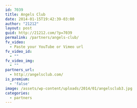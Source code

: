 ```yaml
---
id: 7039
title: Angels Club
date: 2014-01-15T19:42:39-03:00
author: "21212"
layout: post
guid: http://21212.com/?p=7039
permalink: /partners/angels-club/
fv_video:
  - Paste your YouTube or Vimeo url
fv_video_id:
  - ""
fv_video_img:
  - ""
partners_url:
  - http://angelsclub.com/
is_premium:
  - 'false'
image: /assets/wp-content/uploads/2014/01/angelsclub3.jpg
categories:
  - partners
---
```

